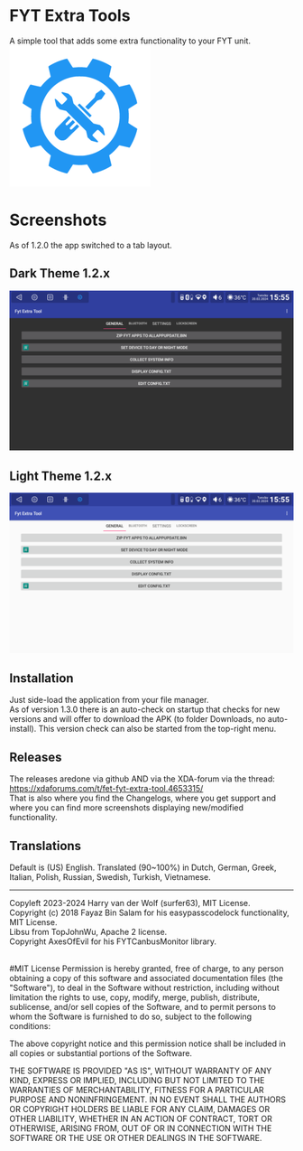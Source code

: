 
# FYT Extra Tools
A simple tool that adds some extra functionality to your FYT unit.<br>
![logo](https://github.com/hvdwolf/FET/raw/main/images/logo.png)

# Screenshots
As of 1.2.0 the app switched to a tab layout.<br>
## Dark Theme 1.2.x
![dark theme](https://github.com/hvdwolf/FET/raw/main/images/darktheme.png)
## Light Theme 1.2.x
![light theme](https://github.com/hvdwolf/FET/raw/main/images/lighttheme.png)


## Installation
Just side-load the application from your file manager.<br>
As of version 1.3.0 there is an auto-check on startup that checks for new versions and will offer to download the APK (to folder Downloads, no auto-install).
This version check can also be started from the top-right menu.<br>

## Releases
The releases aredone via github AND via the XDA-forum via the thread: https://xdaforums.com/t/fet-fyt-extra-tool.4653315/ <br>
That is also where you find the Changelogs, where you get support and where you can find more screenshots displaying new/modified functionality.

## Translations
Default is (US) English. Translated (90~100%) in Dutch, German, Greek, Italian, Polish, Russian, Swedish, Turkish, Vietnamese.<br>

<HR>


Copyleft 2023-2024 Harry van der Wolf (surfer63), MIT License.<br>
Copyright (c) 2018 Fayaz Bin Salam for his easypasscodelock functionality, MIT License.<br>
Libsu from TopJohnWu, Apache 2 license.<br>
Copyright AxesOfEvil for his FYTCanbusMonitor library.<br><br>

#MIT License
Permission is hereby granted, free of charge, to any person obtaining a copy
of this software and associated documentation files (the "Software"), to deal
in the Software without restriction, including without limitation the rights
to use, copy, modify, merge, publish, distribute, sublicense, and/or sell
copies of the Software, and to permit persons to whom the Software is
furnished to do so, subject to the following conditions:

The above copyright notice and this permission notice shall be included in all
copies or substantial portions of the Software.

THE SOFTWARE IS PROVIDED "AS IS", WITHOUT WARRANTY OF ANY KIND, EXPRESS OR
IMPLIED, INCLUDING BUT NOT LIMITED TO THE WARRANTIES OF MERCHANTABILITY,
FITNESS FOR A PARTICULAR PURPOSE AND NONINFRINGEMENT. IN NO EVENT SHALL THE
AUTHORS OR COPYRIGHT HOLDERS BE LIABLE FOR ANY CLAIM, DAMAGES OR OTHER
LIABILITY, WHETHER IN AN ACTION OF CONTRACT, TORT OR OTHERWISE, ARISING FROM,
OUT OF OR IN CONNECTION WITH THE SOFTWARE OR THE USE OR OTHER DEALINGS IN THE
SOFTWARE.
```
